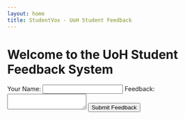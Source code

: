```yaml
---
layout: home
title: StudentVox - UoH Student Feedback
---
```

# Welcome to the UoH Student Feedback System
<form action="https://formspree.io/f/xanedraa" method="POST">
  <label for="name">Your Name:</label>
  <input type="text" id="name" name="name" required>
  <label for="feedback">Feedback:</label>
  <textarea id="feedback" name="feedback" required></textarea>
  <button type="submit">Submit Feedback</button>
</form>
  
